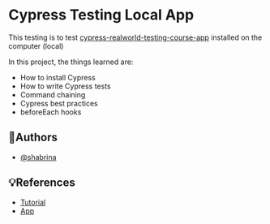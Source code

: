 
# Cypress Testing Local App
This testing is to test [cypress-realworld-testing-course-app](https://github.com/cypress-io/cypress-realworld-testing-course-app/tree/start) installed on the computer (local)

In this project, the things learned are:
- How to install Cypress
- How to write Cypress tests
- Command chaining
- Cypress best practices
- beforeEach hooks


## 👋Authors

- [@shabrina](https://www.github.com/shabrina19)


## 💡References
- [Tutorial](https://youtu.be/x0QuiEJUf6s?si=mFon1b7ea6RD6-Fq)
- [App](https://github.com/cypress-io/cypress-realworld-testing-course-app)
